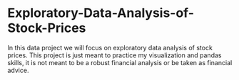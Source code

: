 # Exploratory-Data-Analysis-of-Stock-Prices
In this data project we will focus on exploratory data analysis of stock prices. This project is just meant to practice my visualization and pandas skills, it is not meant to be a robust financial analysis or be taken as financial advice.

